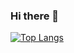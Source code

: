 ### Hi there 👋

[![Top Langs](https://github-readme-stats.vercel.app/api?username=Donovan-Shahly&count_private=true)](https://github.com/anuraghazra/github-readme-stats)
